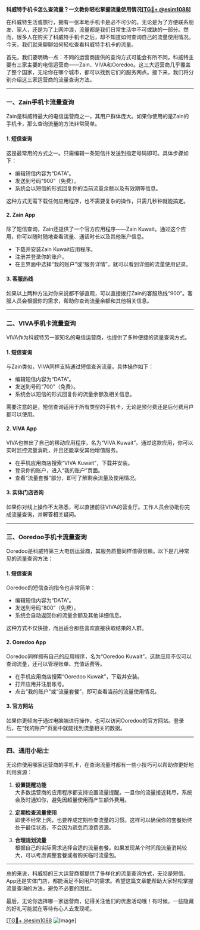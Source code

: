 **科威特手机卡怎么查流量？一文教你轻松掌握流量使用情况[[TG💪+ @esim1088](https://t.me/s/esim1088)]**

在科威特生活或旅行，拥有一张本地手机卡是必不可少的。无论是为了方便联系朋友、家人，还是为了上网冲浪，流量都是我们日常生活中不可或缺的一部分。然而，很多人在购买了科威特手机卡之后，却不知道如何查询自己的流量使用情况。今天，我们就来聊聊如何轻松查看科威特手机卡的流量。

首先，我们要明确一点：不同的运营商提供的查询方式可能会有所不同。科威特主要有三家主要的电信运营商——Zain、VIVA和Ooredoo。这三大运营商几乎覆盖了整个国家，无论你在哪个城市，都可以找到它们的服务网点。接下来，我们将分别介绍这三家运营商的流量查询方法。

---

### **一、Zain手机卡流量查询**

Zain是科威特最大的电信运营商之一，其用户群体庞大。如果你使用的是Zain的手机卡，那么查询流量的方法非常简单。

#### **1. 短信查询**
这是最常用的方式之一。只需编辑一条短信并发送到指定号码即可。具体步骤如下：
- 编辑短信内容为“DATA”。
- 发送到号码“900”（免费）。
- 系统会以短信的形式回复你的当前流量余额以及有效期等信息。

这种方式无需下载任何应用程序，也不需要复杂的操作，只需几秒钟就能搞定。

#### **2. Zain App**
除了短信查询，Zain还提供了一个官方应用程序——Zain Kuwait。通过这个应用，你可以随时随地查看流量、通话时长以及其他账户信息。
- 下载并安装Zain Kuwait应用程序。
- 注册并登录你的账户。
- 在主界面中选择“我的账户”或“服务详情”，就可以看到详细的流量使用记录。

#### **3. 客服热线**
如果以上两种方法对你来说都不够直观，可以直接拨打Zain的客服热线“900”。客服人员会根据你的需求，帮助你查询流量余额和其他相关信息。

---

### **二、VIVA手机卡流量查询**

VIVA作为科威特另一家知名的电信运营商，也提供了多种便捷的流量查询方式。

#### **1. 短信查询**
与Zain类似，VIVA同样支持通过短信查询流量。具体操作如下：
- 编辑短信内容为“DATA”。
- 发送到号码“700”（免费）。
- 系统会以短信的形式回复你的流量余额及相关信息。

需要注意的是，短信查询适用于所有类型的手机卡，无论是预付费还是后付费用户都可以使用。

#### **2. VIVA App**
VIVA也推出了自己的移动应用程序，名为“VIVA Kuwait”。通过这款应用，你可以实时监控流量消耗，并且还能享受其他增值服务。
- 在手机应用商店搜索“VIVA Kuwait”，下载并安装。
- 登录你的账户，进入“我的账户”页面。
- 查看“流量套餐”部分，即可了解剩余流量及使用情况。

#### **3. 实体门店咨询**
如果你对线上操作不太熟悉，可以直接前往VIVA的营业厅。工作人员会协助你完成流量查询，并解答相关疑问。

---

### **三、Ooredoo手机卡流量查询**

Ooredoo是科威特第三大电信运营商，其服务质量同样值得信赖。以下是几种常见的流量查询方法：

#### **1. 短信查询**
Ooredoo的短信查询指令也非常简单：
- 编辑短信内容为“DATA”。
- 发送到号码“800”（免费）。
- 系统会自动返回你的流量余额及其他详细信息。

这种方式不仅快捷，而且适合那些喜欢直接获取结果的人群。

#### **2. Ooredoo App**
Ooredoo同样拥有自己的应用程序，名为“Ooredoo Kuwait”。这款应用不仅可以查询流量，还可以管理账单、充值话费等。
- 在手机应用商店搜索“Ooredoo Kuwait”，下载并安装。
- 打开应用并注册账号。
- 点击“我的账户”或“流量套餐”，即可查看当前的流量使用情况。

#### **3. 官方网站**
如果你更倾向于通过电脑端进行操作，也可以访问Ooredoo的官方网站。登录后，在“我的账户”页面中就能找到流量相关的数据。

---

### **四、通用小贴士**

无论你使用哪家运营商的手机卡，在查询流量时都有一些小技巧可以帮助你更好地利用资源：

1. **设置提醒功能**  
   大多数运营商的应用程序都支持设置流量提醒。一旦你的流量接近耗尽，系统会及时通知你，避免因超量使用而产生额外费用。

2. **定期检查流量使用**  
   即使不经常上网，也要养成定期检查流量的习惯。这样可以确保你的套餐始终处于最佳状态，不会因为疏忽而浪费资源。

3. **合理规划流量**  
   根据自己的实际需求选择合适的流量套餐。如果发现某个时间段流量消耗较大，可以考虑调整套餐或者购买临时流量包。

---

总的来说，科威特的三大运营商都提供了多样化的流量查询方式，无论是短信、App还是实体门店，都能满足不同用户的需求。希望这篇文章能帮助大家轻松掌握流量查询的方法，避免不必要的困扰。

最后，无论你选择哪一家运营商，记得关注他们的优惠活动哦！有时候，一些隐藏的好礼可能就在等待有心人去发现呢。

[[TG💪+ @esim1088](https://t.me/s/esim1088) ![Image](https://i.postimg.cc/4NQfJmqS/Snipaste-2025-05-13-00-14-12.png)]